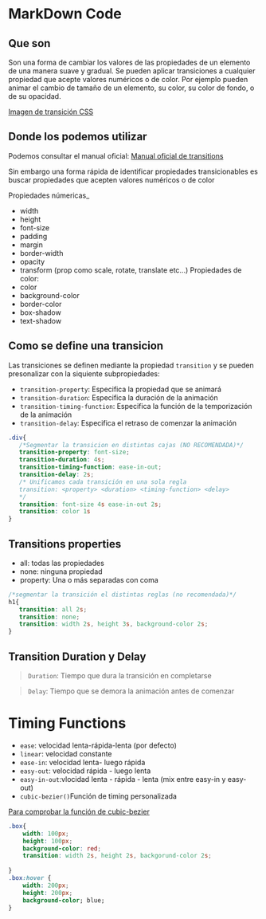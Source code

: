 # MarkDown Code
<!--Para H1 solo una almohadilla-->
## Que son
<!--Para H2 2 almohadillas-->
Son una forma de cambiar los valores de las propiedades de un elemento de una manera suave y gradual. Se pueden aplicar transiciones a cualquier propiedad que acepte valores numéricos o de color. Por ejemplo pueden animar el cambio de tamaño de un elemento, su color, su color de fondo, o de su opacidad.


[Imagen de transición CSS](https://miro.medium.com/v2/resize:fit:900/1*VuMygHWOfgpnouwUWjNhQA.png)

<!--Para poner una imagen ponemos un link y lo hacemos con dos corchetes donde ponemos el titulo del link y al lado ponemos paréntesis donde ponemos la URL-->

## Donde los podemos utilizar

Podemos consultar el manual oficial:
[Manual oficial de transitions](https://developer.mozilla.org/en-US/docs/Web/CSS/transition)

Sin embargo una forma rápida de identificar propiedades transicionables es buscar propiedades que acepten valores numéricos o de color

Propiedades númericas_ 
- width
- height
- font-size
- padding
- margin 
- border-width 
- opacity
- transform (prop como scale, rotate, translate etc...)
Propiedades de color:
- color
- background-color
- border-color
- box-shadow
- text-shadow
  
## Como se define una transicion 
Las transiciones se definen mediante la propiedad `transition` y se pueden presonalizar con la siquiente subpropiedades:

- `transition-property`: Especifica la propiedad que se animará 
- `transition-duration`: Especifica la duración de la animación
- `transition-timing-function`: Especifica la función de la temporización de la animación 
- `transition-delay`: Especifica el retraso de comenzar la animación

<!--Esto sirve para hacer un cuadrado donde poner código poniendolo entre 2 conjuntos de 3 backticks y se le pone el tipo de codigo a la derecha -->


``` css
.div{
   /*Segmentar la transicion en distintas cajas (NO RECOMENDADA)*/ 
   transition-property: font-size;
   transition-duration: 4s;
   transition-timing-function: ease-in-out;
   transition-delay: 2s;
   /* Unificamos cada transición en una sola regla
   transition: <property> <duration> <timing-function> <delay>
   */
   transition: font-size 4s ease-in-out 2s;
   transition: color 1s
}
```
## Transitions properties
- all: todas las propiedades <!--NO LO RECOMIENDO-->
- none: ninguna propiedad 
- property: Una o más separadas con coma


``` css
/*segmentar la transición el distintas reglas (no recomendada)*/
h1{
   transition: all 2s;
   transition: none;
   transition: width 2s, height 3s, background-color 2s;
}
```
## Transition Duration y Delay 

> `Duration`: Tiempo que dura la transición en completarse


> `Delay`: Tiempo que se demora la animación antes de comenzar

# Timing Functions

- `ease`: velocidad lenta-rápida-lenta (por defecto)
- `linear`: velocidad constante
- `ease-in`: velocidad lenta- luego rápida
- `easy-out`: velocidad rápida - luego lenta 
- `easy-in-out`:vlocidad lenta - rápida - lenta (mix entre easy-in y easy-out)
- `cubic-bezier()`Función de timing personalizada

[Para comprobar la función de cubic-bezier](https://cubic-bezier.com/#.17,.67,.83,.67)

``` css
.box{
    width: 100px;
    height: 100px;
    background-color: red; 
    transition: width 2s, height 2s, backgorund-color 2s; 
    
}
.box:hover {
    width: 200px;
    height: 200px;
    background-color; blue;
}
```




